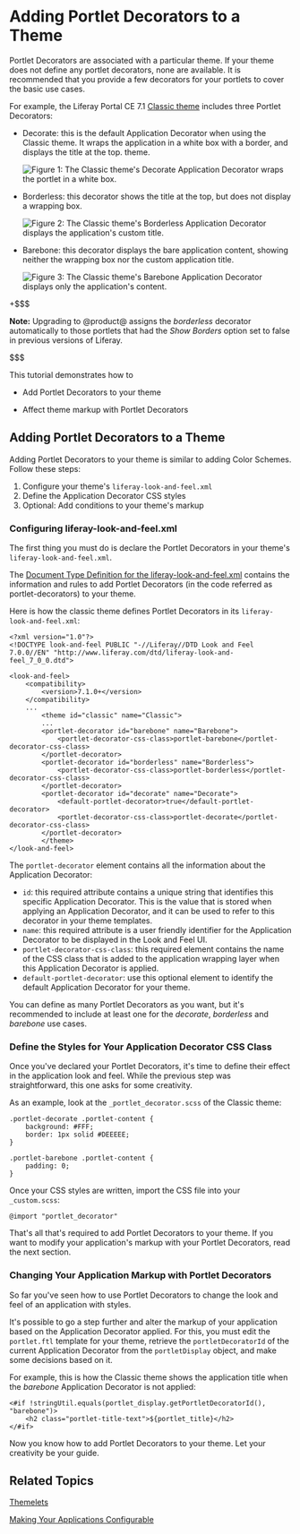 # Adding Portlet Decorators to a Theme [](id=adding-portlet-decorators-to-a-theme)

Portlet Decorators are associated with a particular theme. If your theme
does not define any portlet decorators, none are available. It is recommended
that you provide a few decorators for your portlets to cover the basic use
cases.

For example, the Liferay Portal CE 7.1 
[Classic theme](https://github.com/liferay/liferay-portal/tree/7.1.x/modules/apps/frontend-theme/frontend-theme-classic)
includes three Portlet Decorators:

-   Decorate: this is the default Application Decorator when using the Classic 
    theme. It wraps the application in a white box with a border, and displays
    the title at the top. theme.

    ![Figure 1: The Classic theme's Decorate Application Decorator wraps the portlet in a white box.](../../../../images/application-decorator-decorate.png)

-   Borderless: this decorator shows the title at the top, but does not display
    a wrapping box.

    ![Figure 2: The Classic theme's Borderless Application Decorator displays the application's custom title.](../../../../images/application-decorator-borderless.png)

-   Barebone: this decorator displays the bare application content, showing 
    neither the wrapping box nor the custom application title. 

    ![Figure 3: The Classic theme's Barebone Application Decorator displays only the application's content.](../../../../images/application-decorator-barebone.png)

+$$$

**Note:** Upgrading to @product@ assigns the *borderless* decorator 
automatically to those portlets that had the *Show Borders* option set to false
in previous versions of Liferay.

$$$

This tutorial demonstrates how to

- Add Portlet Decorators to your theme

- Affect theme markup with Portlet Decorators

## Adding Portlet Decorators to a Theme [](id=adding-application-decorators-to-a-theme)

Adding Portlet Decorators to your theme is similar to adding Color Schemes. Follow these steps:

1.  Configure your theme's `liferay-look-and-feel.xml`
2.  Define the Application Decorator CSS styles
3.  Optional: Add conditions to your theme's markup

### Configuring liferay-look-and-feel.xml [](id=configuring-liferay-look-and-feel-xml)

The first thing you must do is declare the Portlet Decorators in your theme's
`liferay-look-and-feel.xml`.

The 
[Document Type Definition for the liferay-look-and-feel.xml](@platform-ref@/7.1-latest/definitions/liferay-look-and-feel_7_0_0.dtd.html#portlet-decorator)
contains the information and rules to add Portlet Decorators
(in the code referred as portlet-decorators) to your theme.

Here is how the classic theme defines Portlet Decorators in its
`liferay-look-and-feel.xml`:

    <?xml version="1.0"?>
    <!DOCTYPE look-and-feel PUBLIC "-//Liferay//DTD Look and Feel 7.0.0//EN" "http://www.liferay.com/dtd/liferay-look-and-feel_7_0_0.dtd">

    <look-and-feel>
	    <compatibility>
		    <version>7.1.0+</version>
	    </compatibility>
	    ...
            <theme id="classic" name="Classic">
		    ...
		    <portlet-decorator id="barebone" name="Barebone">
			    <portlet-decorator-css-class>portlet-barebone</portlet-decorator-css-class>
		    </portlet-decorator>
		    <portlet-decorator id="borderless" name="Borderless">
			    <portlet-decorator-css-class>portlet-borderless</portlet-decorator-css-class>
		    </portlet-decorator>
		    <portlet-decorator id="decorate" name="Decorate">
			    <default-portlet-decorator>true</default-portlet-decorator>
			    <portlet-decorator-css-class>portlet-decorate</portlet-decorator-css-class>
		    </portlet-decorator>
            </theme>
    </look-and-feel>

The `portlet-decorator` element contains all the information about the
Application Decorator:

-   `id`: this required attribute contains a unique string that identifies this
    specific Application Decorator. This is the value that is stored when
    applying an Application Decorator, and it can be used to refer to this
    decorator in your theme templates.
-   `name`: this required attribute is a user friendly identifier for the
    Application Decorator to be displayed in the Look and Feel UI.
-   `portlet-decorator-css-class`: this required element contains the name of 
    the CSS class that is added to the application wrapping layer when this
    Application Decorator is applied.
-   `default-portlet-decorator`: use this optional element to identify the 
    default Application Decorator for your theme.

You can define as many Portlet Decorators as you want, but it's recommended
to include at least one for the *decorate*, *borderless* and *barebone* use
cases.

### Define the Styles for Your Application Decorator CSS Class [](id=define-the-styles-for-your-application-decorator-css-class)

Once you've declared your Portlet Decorators, it's time to define their effect 
in the application look and feel. While the previous step was straightforward, 
this one asks for some creativity.

As an example, look at the `_portlet_decorator.scss` of the Classic theme:

    .portlet-decorate .portlet-content {
	    background: #FFF;
	    border: 1px solid #DEEEEE;
    }

    .portlet-barebone .portlet-content {
	    padding: 0;
    }

Once your CSS styles are written, import the CSS file into your `_custom.scss`:

    @import "portlet_decorator"

That's all that's required to add Portlet Decorators to your theme. If you
want to modify your application's markup with your Portlet Decorators, read
the next section.

### Changing Your Application Markup with Portlet Decorators [](id=changing-your-application-markup-with-application-decorators)

So far you've seen how to use Portlet Decorators to change the look and feel
of an application with styles.

It's possible to go a step further and alter the markup of your application
based on the Application Decorator applied. For this, you must edit the
`portlet.ftl` template for your theme, retrieve the `portletDecoratorId` of the
current Application Decorator from the `portletDisplay` object, and make some
decisions based on it.

For example, this is how the Classic theme shows the application title when the
*barebone* Application Decorator is not applied:

    <#if !stringUtil.equals(portlet_display.getPortletDecoratorId(), "barebone")>
        <h2 class="portlet-title-text">${portlet_title}</h2>
    </#if>

Now you know how to add Portlet Decorators to your theme. Let your creativity
be your guide.

## Related Topics [](id=related-topics)

[Themelets](/develop/tutorials/-/knowledge_base/7-1/creating-reusable-pieces-of-code-for-your-themes)

[Making Your Applications Configurable](/develop/tutorials/-/knowledge_base/7-1/making-your-applications-configurable)
